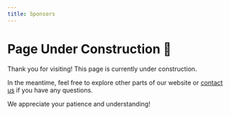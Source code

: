 ```yaml
---
title: Sponsors
---
```


# Page Under Construction 🚧

Thank you for visiting! This page is currently under construction. 

In the meantime, feel free to explore other parts of our website or [contact us](mailto:2025@midl.io) if you have any questions.

We appreciate your patience and understanding!


